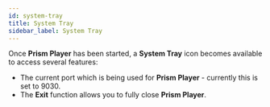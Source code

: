 ```yaml
---
id: system-tray
title: System Tray
sidebar_label: System Tray
---
```


Once **Prism Player** has been started, a **System Tray** icon becomes available to access several features:

- The current port which is being used for **Prism Player** - currently this is set to 9030.
- The **Exit** function allows you to fully close **Prism Player**.
